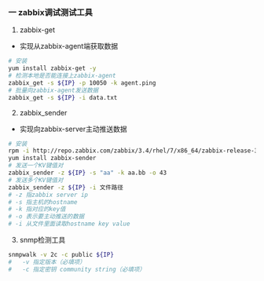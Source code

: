 
### 一 zabbix调试测试工具
1. zabbix-get
- 实现从zabbix-agent端获取数据
```bash
# 安装
yum install zabbix-get -y
# 检测本地是否能连接上zabbix-agent
zabbix_get -s ${IP} -p 10050 -k agent.ping
# 批量向zabbix-agent发送数据
zabbix_get -s ${IP} -i data.txt
```
2. zabbix_sender
- 实现向zabbix-server主动推送数据
```bash
# 安装
rpm -i http://repo.zabbix.com/zabbix/3.4/rhel/7/x86_64/zabbix-release-3.4-2.el7.noarch.rpm
yum install zabbix-sender
# 发送一个KV键值对
zabbix_sender -z ${IP} -s "aa" -k aa.bb -o 43
# 发送多个KV键值对
zabbix_sender -z ${IP} -i 文件路径
# -z 指zabbix server ip
# -s 指主机的hostname 
# -k 指对应的key值 
# -o 表示要主动推送的数据
# -i 从文件里面读取hostname key value
```
3. snmp检测工具
```bash
snmpwalk -v 2c -c public ${IP} 
#   -v 指定版本（必填项）
#   -c 指定密钥 community string（必填项）
```